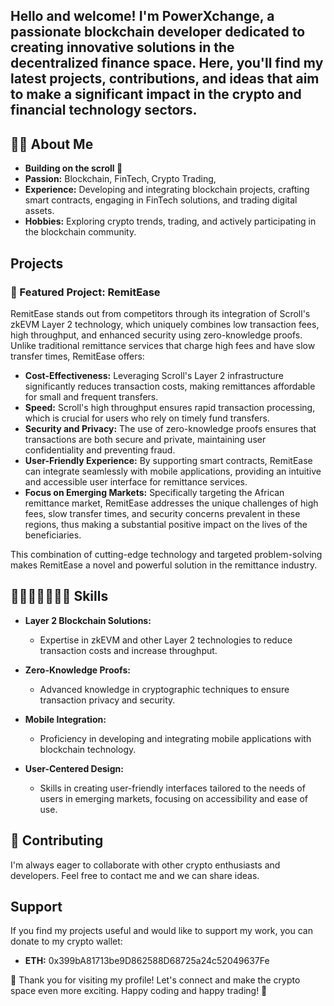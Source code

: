 ## Hello and welcome! I'm PowerXchange, a passionate blockchain developer dedicated to creating innovative solutions in the decentralized finance space. Here, you'll find my latest projects, contributions, and ideas that aim to make a significant impact in the crypto and financial technology sectors.

## 🙋‍♂️ About Me
- **Building on the scroll 📜**
- **Passion:** Blockchain, FinTech, Crypto Trading,
- **Experience:** Developing and integrating blockchain projects, crafting smart contracts, engaging in FinTech solutions, and trading digital assets.
- **Hobbies:** Exploring crypto trends, trading, and actively participating in the blockchain community.

## Projects

### 🌟 Featured Project: RemitEase
RemitEase stands out from competitors through its integration of Scroll's zkEVM Layer 2 technology, which uniquely combines low transaction fees, high throughput, and enhanced security using zero-knowledge proofs. Unlike traditional remittance services that charge high fees and have slow transfer times, RemitEase offers:

- **Cost-Effectiveness:** Leveraging Scroll's Layer 2 infrastructure significantly reduces transaction costs, making remittances affordable for small and frequent transfers.
- **Speed:** Scroll's high throughput ensures rapid transaction processing, which is crucial for users who rely on timely fund transfers.
- **Security and Privacy:** The use of zero-knowledge proofs ensures that transactions are both secure and private, maintaining user confidentiality and preventing fraud.
- **User-Friendly Experience:** By supporting smart contracts, RemitEase can integrate seamlessly with mobile applications, providing an intuitive and accessible user interface for remittance services.
- **Focus on Emerging Markets:** Specifically targeting the African remittance market, RemitEase addresses the unique challenges of high fees, slow transfer times, and security concerns prevalent in these regions, thus making a substantial positive impact on the lives of the beneficiaries.

This combination of cutting-edge technology and targeted problem-solving makes RemitEase a novel and powerful solution in the remittance industry.

## 👩🏻‍💻📓✍🏻💡 Skills

- **Layer 2 Blockchain Solutions:**
   - Expertise in zkEVM and other Layer 2 technologies to reduce transaction costs and increase throughput.

- **Zero-Knowledge Proofs:**
   - Advanced knowledge in cryptographic techniques to ensure transaction privacy and security.

- **Mobile Integration:**
   - Proficiency in developing and integrating mobile applications with blockchain technology.

- **User-Centered Design:**
   - Skills in creating user-friendly interfaces tailored to the needs of users in emerging markets, focusing on accessibility and ease of use.

## 🤝 Contributing

I'm always eager to collaborate with other crypto enthusiasts and developers. Feel free to contact me and we can share ideas. 

## Support

If you find my projects useful and would like to support my work, you can donate to my crypto wallet:
- **ETH:** 0x399bA81713be9D862588D68725a24c52049637Fe  

🙌 Thank you for visiting my profile! Let's connect and make the crypto space even more exciting. Happy coding and happy trading! 🚀

<!---
PowerXchange/PowerXchange is a ✨ special ✨ repository because its `README.md` (this file) appears on your GitHub profile.
You can click the Preview link to take a look at your changes.
--->
